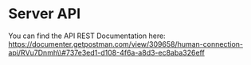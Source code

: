 # Server API

You can find the API REST Documentation here:    
https://documenter.getpostman.com/view/309658/human-connection-api/RVu7Dnmh\\#737e3ed1-d108-4f6a-a8d3-ec8aba326eff



